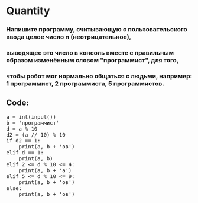 # Quantity

### Напишите программу, считывающую с пользовательского ввода целое число n (неотрицательное),
### выводящее это число в консоль вместе с правильным образом изменённым словом "программист", для того,
### чтобы робот мог нормально общаться с людьми, например: 1 программист, 2 программиста, 5 программистов.

## Code:

<pre>
a = int(input())
b = 'программист'
d = a % 10
d2 = (a // 10) % 10
if d2 == 1:
    print(a, b + 'ов')
elif d == 1:
    print(a, b)
elif 2 <= d % 10 <= 4:
    print(a, b + 'а')
elif 5 <= d % 10 <= 9:
    print(a, b + 'ов')
else:
    print(a, b + 'ов')
